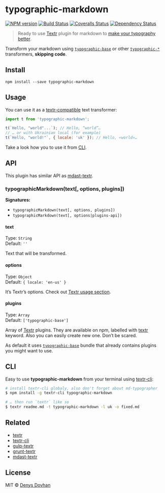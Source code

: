 # typographic-markdown

[![NPM version][npm-image]][npm-url]
[![Build Status][travis-image]][travis-url]
[![Coveralls Status][coveralls-image]][coveralls-url]
[![Dependency Status][depstat-image]][depstat-url]

> Ready to use [Textr][textr] plugin for markdown to [make your typography better][typewriter-habits].

Transform your markdown using [`typographic-base`][typographic-base] or other [`typographic-*`][tfs] transformers, **skipping code**.

[typewriter-habits]: http://practicaltypography.com/typewriter-habits.html
[typographic-base]: https://github.com/iamstarkov/typographic-base
[tfs]: https://www.npmjs.com/browse/keyword/typographic

## Install

    npm install --save typographic-markdown

## Usage

You can use it as a [textr-compatible][textr-compatible] text transformer:

```js
import t from 'typographic-markdown';

t(`Hello, "world"...`); // Hello, “world”…
// … or with Ukrainian local (for example)
t(`Hello, "world!"`, { locale: 'uk' }); // Hello, «world»…
```

Take a look how you to use it from [CLI](#cli).

[textr-compatible]: https://github.com/shuvalov-anton/textr#plugins-api

## API

This plugin has similar API as [mdast-textr][mdast-textr].

### typographicMarkdown(text[, options, plugins])

**Signatures:**

* `typographicMarkdown(text[, options, plugins])`
* `typographicMarkdown(text[, options|plugins-api])`

#### text

Type: `String`  
Default: `''`

Text that will be transformed.

#### options

Type: `Object`  
Default: `{ locale: 'en-us' }`

It’s Textr’s options. Check out [Textr usage section][textr-usage].

[textr-usage]: https://github.com/shuvalov-anton/textr#usage

#### plugins

Type: `Array`  
Default: `['typographic-base']`

Array of [Textr][textr] plugins. They are available on npm, labelled with [textr][textr-plugins] keyword. Also you can easily create new one. Don’t be scared.

As default it uses [`typographic-base`][typographic-base] bundle that already contains plugins you might want to use.

[textr-plugins]: https://www.npmjs.com/browse/keyword/textr
[mdast-textr]: https://github.com/denysdovhan/mdast-textr

## CLI

Easy to use **typographic-markdown** from your terminal using [textr-cli][textr-cli]:

```bash
# install textr-cli globaly, also don't forget about md-typographer
$ npm install -g textr-cli typographic-markdown

# … then run `textr` like so
$ textr readme.md -t typographic-markdown -l uk -o fixed.md
```

## Related

* [textr]( https://github.com/shuvalov-anton/textr)
* [textr-cli](https://github.com/denysdovhan/textr-cli)
* [gulp-textr]( https://github.com/andrepolischuk/gulp-textr)
* [grunt-textr]( https://github.com/denysdovhan/grunt-textr)
* [mdast-textr][mdast-textr]

## License

MIT © [Denys Dovhan](http://denysdovhan.com)

[textr]: https://github.com/shuvalov-anton/textr
[textr-cli]: https://github.com/denysdovhan/textr-cli

[iso]: http://www.wikiwand.com/en/List_of_ISO_639-1_codes

[npm-url]: https://npmjs.org/package/typographic-markdown
[npm-image]: https://img.shields.io/npm/v/typographic-markdown.svg?style=flat-square

[travis-url]: https://travis-ci.org/denysdovhan/typographic-markdown
[travis-image]: https://img.shields.io/travis/denysdovhan/typographic-markdown.svg?style=flat-square

[coveralls-url]: https://coveralls.io/r/denysdovhan/typographic-markdown
[coveralls-image]: https://img.shields.io/coveralls/denysdovhan/typographic-markdown.svg?style=flat-square

[depstat-url]: https://david-dm.org/denysdovhan/typographic-markdown
[depstat-image]: https://david-dm.org/denysdovhan/typographic-markdown.svg?style=flat-square

